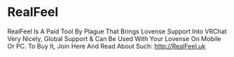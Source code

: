 # RealFeel
RealFeel Is A Paid Tool By Plague That Brings Lovense Support Into VRChat Very Nicely, Global Support &amp; Can Be Used With Your Lovense On Mobile Or PC. To Buy It, Join Here And Read About Such: http://RealFeel.uk
